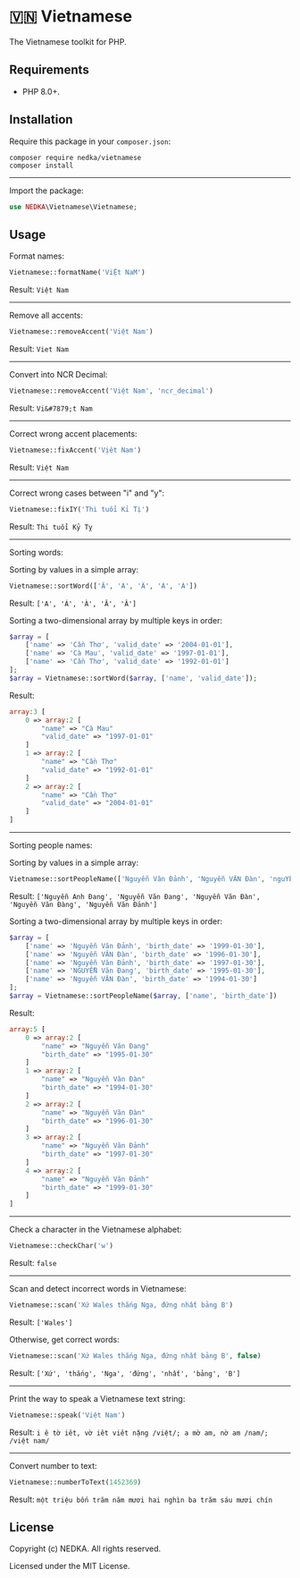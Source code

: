 # 🇻🇳 Vietnamese
The Vietnamese toolkit for PHP.

## Requirements
- PHP 8.0+.

## Installation
Require this package in your `composer.json`:
```
composer require nedka/vietnamese
composer install
```

---
Import the package:
```php
use NEDKA\Vietnamese\Vietnamese;
```

## Usage
Format names:
```php
Vietnamese::formatName('ViỆt NaM')
```
Result: `Việt Nam`

---
Remove all accents:
```php
Vietnamese::removeAccent('Việt Nam')
```
Result: `Viet Nam`

---
Convert into NCR Decimal:
```php
Vietnamese::removeAccent('Việt Nam', 'ncr_decimal')
```
Result: `Vi&#7879;t Nam`

---
Correct wrong accent placements:
```php
Vietnamese::fixAccent('Vịêt Nam')
```
Result: `Việt Nam`

---
Correct wrong cases between "i" and "y":
```php
Vietnamese::fixIY('Thi tuổi Kỉ Tị')
```
Result: `Thi tuổi Kỷ Tỵ`

---
Sorting words:

Sorting by values in a simple array:
```php
Vietnamese::sortWord(['Ă', 'A', 'Â', 'À', 'Á'])
```
Result: `['A', 'Á', 'À', 'Ă', 'Â']`

Sorting a two-dimensional array by multiple keys in order:
```php
$array = [
	['name' => 'Cần Thơ', 'valid_date' => '2004-01-01'],
	['name' => 'Cà Mau', 'valid_date' => '1997-01-01'],
	['name' => 'Cần Thơ', 'valid_date' => '1992-01-01']
];
$array = Vietnamese::sortWord($array, ['name', 'valid_date']);
```
Result:
```php
array:3 [
	0 => array:2 [
		"name" => "Cà Mau"
		"valid_date" => "1997-01-01"
	]
	1 => array:2 [
		"name" => "Cần Thơ"
		"valid_date" => "1992-01-01"
	]
	2 => array:2 [
		"name" => "Cần Thơ"
		"valid_date" => "2004-01-01"
	]
]
```

---
Sorting people names:

Sorting by values in a simple array:
```php
Vietnamese::sortPeopleName(['Nguyễn Văn Đảnh', 'Nguyễn VĂN Đàn', 'nguYỄn Văn Đàng', 'NGUYỄN Văn Đang', 'nguyễn anh đang'])
```
Result: `['Nguyễn Anh Đang', 'Nguyễn Văn Đang', 'Nguyễn Văn Đàn', 'Nguyễn Văn Đàng', 'Nguyễn Văn Đảnh']`

Sorting a two-dimensional array by multiple keys in order:
```php
$array = [
	['name' => 'Nguyễn Văn Đảnh', 'birth_date' => '1999-01-30'],
	['name' => 'Nguyễn VĂN Đàn', 'birth_date' => '1996-01-30'],
	['name' => 'Nguyễn Văn Đảnh', 'birth_date' => '1997-01-30'],
	['name' => 'NGUYỄN Văn Đang', 'birth_date' => '1995-01-30'],
	['name' => 'Nguyễn VĂN Đàn', 'birth_date' => '1994-01-30']
];
$array = Vietnamese::sortPeopleName($array, ['name', 'birth_date'])
```
Result:
```php
array:5 [
	0 => array:2 [
		"name" => "Nguyễn Văn Đang"
		"birth_date" => "1995-01-30"
	]
	1 => array:2 [
		"name" => "Nguyễn Văn Đàn"
		"birth_date" => "1994-01-30"
	]
	2 => array:2 [
		"name" => "Nguyễn Văn Đàn"
		"birth_date" => "1996-01-30"
	]
	3 => array:2 [
		"name" => "Nguyễn Văn Đảnh"
		"birth_date" => "1997-01-30"
	]
	4 => array:2 [
		"name" => "Nguyễn Văn Đảnh"
		"birth_date" => "1999-01-30"
	]
]
```

---
Check a character in the Vietnamese alphabet:
```php
Vietnamese::checkChar('w')
```
Result: `false`

---
Scan and detect incorrect words in Vietnamese:

```php
Vietnamese::scan('Xứ Wales thắng Nga, đứng nhất bảng B')
```
Result: `['Wales']`

Otherwise, get correct words:
```php
Vietnamese::scan('Xứ Wales thắng Nga, đứng nhất bảng B', false)
```
Result: `['Xứ', 'thắng', 'Nga', 'đứng', 'nhất', 'bảng', 'B']`

---
Print the way to speak a Vietnamese text string:
```php
Vietnamese::speak('Việt Nam')
```
Result: `i ê tờ iêt, vờ iêt viêt nặng /việt/; a mờ am, nờ am /nam/; /việt nam/`

---
Convert number to text:
```php
Vietnamese::numberToText(1452369)
```
Result: `một triệu bốn trăm năm mươi hai nghìn ba trăm sáu mươi chín`

## License
Copyright (c) NEDKA. All rights reserved.

Licensed under the MIT License.

